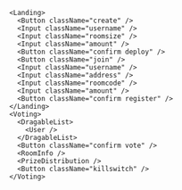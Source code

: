         <Landing>
          <Button className="create" />
          <Input className="username" />
          <Input className="roomsize" />
          <Input className="amount" />
          <Button className="confirm deploy" />
          <Button className="join" />
          <Input className="username" />
          <Input className="address" />
          <Input className="roomcode" />
          <Input className="amount" />
          <Button className="confirm register" />
        </Landing>
        <Voting>
          <DragableList>
            <User />
          </DragableList>
          <Button className="confirm vote" />
          <RoomInfo />
          <PrizeDistribution />
          <Button className="killswitch" />
        </Voting>
